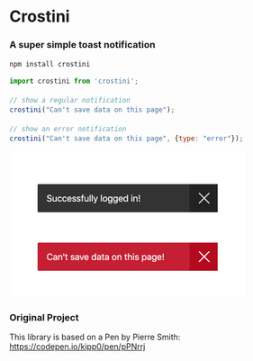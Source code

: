 # Crostini

### A super simple toast notification

```
npm install crostini
```

```javascript
import crostini from 'crostini';

// show a regular notification
crostini("Can't save data on this page");

// show an error notification
crostini("Can't save data on this page", {type: "error"});
```

<img src="assets/crostini.png" width="420" height="260">


### Original Project

This library is based on a Pen by Pierre Smith: 
https://codepen.io/kipp0/pen/pPNrrj